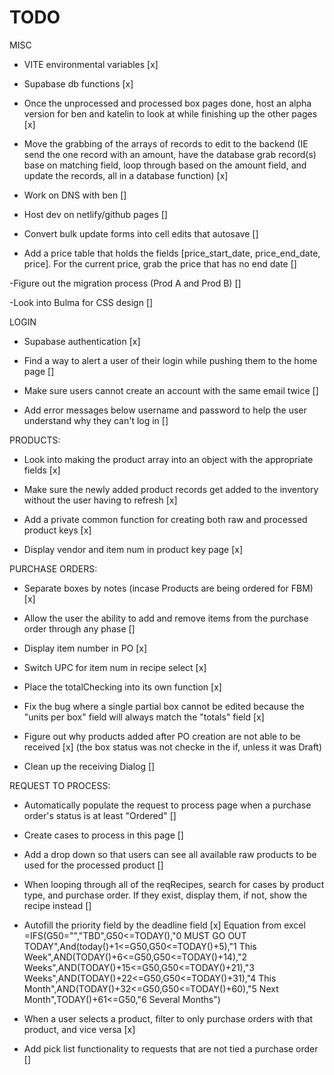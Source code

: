 # TODO
MISC
- VITE environmental variables [x]

- Supabase db functions [x]

- Once the unprocessed and processed box pages done, host an alpha version for ben and katelin to look at while finishing up the other pages [x]

- Move the grabbing of the arrays of records to edit to the backend (IE send the one record with an amount, have the database grab record(s) base on matching field, loop through based on the amount field, and update the records, all in a database function) [x]

- Work on DNS with ben []

- Host dev on netlify/github pages []

- Convert bulk update forms into cell edits that autosave []

- Add a price table that holds the fields [price_start_date, price_end_date, price]. For the current price, grab the 
price that has no end date []

-Figure out the migration process (Prod A and Prod B) []

-Look into Bulma for CSS design []

LOGIN
- Supabase authentication [x]

- Find a way to alert a user of their login while pushing them to the home page []

- Make sure users cannot create an account with the same email twice []

- Add error messages below username and password to help the user understand why they can't log in []

PRODUCTS: 
- Look into making the product array into an object with the appropriate fields [x]

- Make sure the newly added product records get added to the inventory without the user having to refresh [x]
  
- Add a private common function for creating both raw and processed product keys [x]

- Display vendor and item num in product key page [x]

PURCHASE ORDERS: 
- Separate boxes by notes (incase Products are being ordered for FBM) [x]

- Allow the user the ability to add and remove items from the purchase order through any phase []
  
- Display item number in PO [x]

- Switch UPC for item num in recipe select [x]

- Place the totalChecking into its own function [x]

- Fix the bug where a single partial box cannot be edited because the "units per box" field will always match the 
  "totals" field [x]

- Figure out why products added after PO creation are not able to be received [x] (the box status was not checke 
 in the if, unless it was Draft)

- Clean up the receiving Dialog []

REQUEST TO PROCESS:
- Automatically populate the request to process page when a purchase order's status is at least "Ordered" []

- Create cases to process in this page []

- Add a drop down so that users can see all available raw products to be used for the processed product []

- When looping through all of the reqRecipes, search for cases by product type, and purchase order. If they exist, display them, if not, show the recipe instead []

- Autofill the priority field by the deadline field [x]
Equation from excel =IFS(G50="","TBD",G50<=TODAY(),"0 MUST GO OUT TODAY",And(today()+1<=G50,G50<=TODAY()+5),"1 This Week",AND(TODAY()+6<=G50,G50<=TODAY()+14),"2 Weeks",AND(TODAY()+15<=G50,G50<=TODAY()+21),"3 Weeks",AND(TODAY()+22<=G50,G50<=TODAY()+31),"4 This Month",AND(TODAY()+32<=G50,G50<=TODAY()+60),"5 Next Month",TODAY()+61<=G50,"6 Several Months")

- When a user selects a product, filter to only purchase orders with that product, and vice versa [x]

- Add pick list functionality to requests that are not tied a purchase order []
